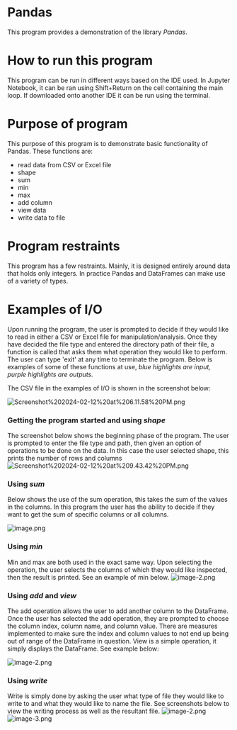 # Pandas
This program provides a demonstration of the library *Pandas*.

# How to run this program
This program can be run in different ways based on the IDE used. In Jupyter Notebook, it can be ran using Shift+Return on the cell containing the main loop. If downloaded onto another IDE it can be run using the terminal.

# Purpose of program
This purpose of this program is to demonstrate basic functionality of Pandas. These functions are:
- read data from CSV or Excel file
- shape
- sum
- min
- max
- add column
- view data
- write data to file

# Program restraints
This program has a few restraints. Mainly, it is designed entirely around data that holds only integers. In practice Pandas and DataFrames can make use of a variety of types.

# Examples of I/O
Upon running the program, the user is prompted to decide if they would like to read in either a CSV or Excel file for manipulation/analysis. Once they have decided the file type and entered the directory path of their file, a function is called that asks them what operation they would like to perform. The user can type 'exit' at any time to terminate the program.
Below is examples of some of these functions at use, *blue highlights are input, purple highlights are outputs.*

The CSV file in the examples of I/O is shown in the screenshot below:

![Screenshot%202024-02-12%20at%206.11.58%20PM.png](attachment:Screenshot%202024-02-12%20at%206.11.58%20PM.png)

### Getting the program started and using *shape*

The screenshot below shows the beginning phase of the program. The user is prompted to enter the file type and path, then given an option of operations to be done on the data. In this case the user selected shape, this prints the number of rows and columns ![Screenshot%202024-02-12%20at%209.43.42%20PM.png](attachment:Screenshot%202024-02-12%20at%209.43.42%20PM.png)

### Using *sum*
Below shows the use of the sum operation, this takes the sum of the values in the columns. In this program the user has the ability to decide if they want to get the sum of specific columns or all columns.

![image.png](attachment:image.png)

### Using *min*
Min and max are both used in the exact same way. Upon selecting the operation, the user selects the columns of which they would like inspected, then the result is printed. See an example of min below.
![image-2.png](attachment:image-2.png)

### Using *add* and *view*
The add operation allows the user to add another column to the DataFrame. Once the user has selected the add operation, they are prompted to choose the column index, column name, and column value. There are measures implemented to make sure the index and column values to not end up being out of range of the DataFrame in question. View is a simple operation, it simply displays the DataFrame. See example below:

![image-2.png](attachment:image-2.png)

### Using *write*
Write is simply done by asking the user what type of file they would like to write to and what they would like to name the file. See screenshots below to view the writing process as well as the resultant file.
![image-2.png](attachment:image-2.png)
![image-3.png](attachment:image-3.png)
